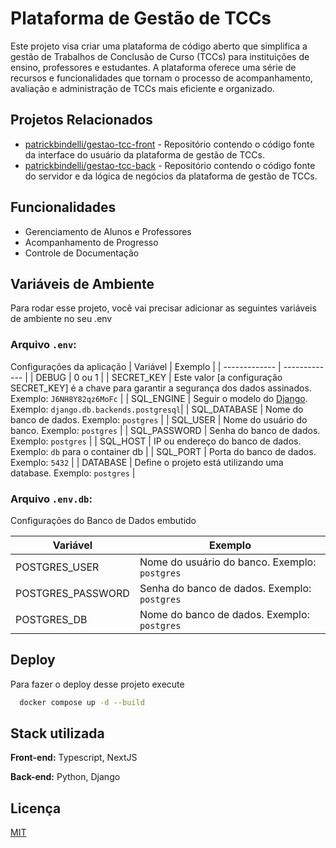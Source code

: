 # Plataforma de Gestão de TCCs

Este projeto visa criar uma plataforma de código aberto que simplifica a gestão de Trabalhos de Conclusão de Curso (TCCs) para instituições de ensino, professores e estudantes. A plataforma oferece uma série de recursos e funcionalidades que tornam o processo de acompanhamento, avaliação e administração de TCCs mais eficiente e organizado.

## Projetos Relacionados

- [patrickbindelli/gestao-tcc-front](https://github.com/patrickbindelli/gestao-tcc-front) - Repositório contendo o código fonte da interface do usuário da plataforma de gestão de TCCs.
- [patrickbindelli/gestao-tcc-back](https://github.com/patrickbindelli/gestao-tcc-back.git) - Repositório contendo o código fonte do servidor e da lógica de negócios da plataforma de gestão de TCCs.

## Funcionalidades

- Gerenciamento de Alunos e Professores
- Acompanhamento de Progresso
- Controle de Documentação

## Variáveis de Ambiente

Para rodar esse projeto, você vai precisar adicionar as seguintes variáveis de ambiente no seu .env

### Arquivo `.env`:

Configurações da aplicação
| Variável | Exemplo |
| ------------- | ------------- |
| DEBUG | 0 ou 1 |
| SECRET_KEY | Este valor [a configuração SECRET_KEY] é a chave para garantir a segurança dos dados assinados. Exemplo: `J6NH8Y82qz6MoFc` |
| SQL_ENGINE | Seguir o modelo do [Django](https://docs.djangoproject.com/en/4.2/ref/databases/). Exemplo: `django.db.backends.postgresql`|
| SQL_DATABASE | Nome do banco de dados. Exemplo: `postgres` |
| SQL_USER | Nome do usuário do banco. Exemplo: `postgres` |
| SQL_PASSWORD | Senha do banco de dados. Exemplo: `postgres` |
| SQL_HOST | IP ou endereço do banco de dados. Exemplo: `db` para o container db |
| SQL_PORT | Porta do banco de dados. Exemplo: `5432` |
| DATABASE | Define o projeto está utilizando uma database. Exemplo: `postgres` |

### Arquivo `.env.db`:

Configurações do Banco de Dados embutido

| Variável          | Exemplo                                       |
| ----------------- | --------------------------------------------- |
| POSTGRES_USER     | Nome do usuário do banco. Exemplo: `postgres` |
| POSTGRES_PASSWORD | Senha do banco de dados. Exemplo: `postgres`  |
| POSTGRES_DB       | Nome do banco de dados. Exemplo: `postgres`   |

## Deploy

Para fazer o deploy desse projeto execute

```bash
  docker compose up -d --build
```

## Stack utilizada

**Front-end:** Typescript, NextJS

**Back-end:** Python, Django

## Licença

[MIT](https://choosealicense.com/licenses/mit/)
